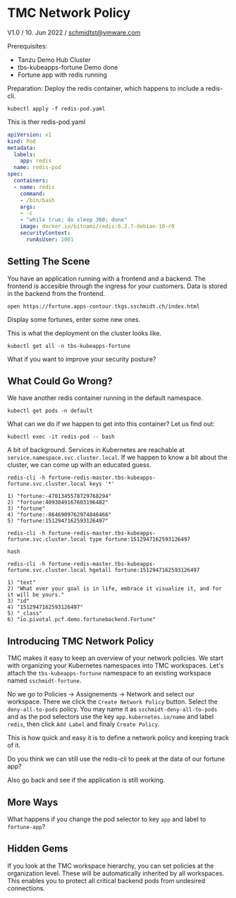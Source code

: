 # TMC Network Policy

V1.0 / 10. Jun 2022 / schmidtst@vmware.com

Prerequisites:
- Tanzu Demo Hub Cluster
- tbs-kubeapps-fortune Demo done
- Fortune app with redis running

Preparation:
Deploy the redis container, which happens to include a redis-cli.

```
kubectl apply -f redis-pod.yaml
```

This is ther redis-pod.yaml

```YAML
apiVersion: v1
kind: Pod
metadata:
  labels:
    app: redis
  name: redis-pod
spec:
  containers:
  - name: redis
    command:
    - /bin/bash
    args:
    - -c
    - "while true; do sleep 360; done"
    image: docker.io/bitnami/redis:6.2.7-debian-10-r0
    securityContext:
      runAsUser: 1001
```

## Setting The Scene

You have an application running with a frontend and a backend.
The frontend is accesible through the ingress for your customers.
Data is stored in the backend from the frontend.

```
open https://fortune.apps-contour.tkgs.sschmidt.ch/index.html
```
Display some fortunes, enter some new ones.

This is what the deployment on the cluster looks like.

```
kubectl get all -n tbs-kubeapps-fortune
```

What if you want to improve your security posture?

## What Could Go Wrong?

We have another redis container running in the default namespace.

```
kubectl get pods -n default
```

What can we do if we happen to get into this container?
Let us find out:

```
kubectl exec -it redis-pod -- bash
```
A bit of background. Services in Kubernetes are reachable at 
`service.namespace.svc.cluster.local`. If we happen to know a bit
about the cluster, we can come up with an educated guess.

```
redis-cli -h fortune-redis-master.tbs-kubeapps-fortune.svc.cluster.local keys '*'
```

```
1) "fortune:-4701345578729768294"
2) "fortune:4093849167603196482"
3) "fortune"
4) "fortune:-8646909762974846466"
5) "fortune:1512947162593126497"
```

```
redis-cli -h fortune-redis-master.tbs-kubeapps-fortune.svc.cluster.local type fortune:1512947162593126497
```

```
hash
```

```
redis-cli -h fortune-redis-master.tbs-kubeapps-fortune.svc.cluster.local hgetall fortune:1512947162593126497
```

```
1) "text"
2) "What ever your goal is in life, embrace it visualize it, and for it will be yours."
3) "id"
4) "1512947162593126497"
5) "_class"
6) "io.pivotal.pcf.demo.fortunebackend.Fortune"
```


## Introducing TMC Network Policy

TMC makes it easy to keep an overview of your network policies.
We start with organizing your Kubernetes namespaces into TMC
workspaces. Let's attach the `tbs-kubeapps-fortune` namespace to
an existing workspace named `sschmidt-fortune`.

No we go to Policies -> Assignements -> Network and select our
workspace. There we click the `Create Network Policy` button.
Select the `deny-all-to-pods` policy. You may name it as
`sschmidt-deny-all-to-pods` and as the pod selectors use the
key `app.kubernetes.io/name` and label `redis`, then click
`Add Label` and finaly `Create Policy`.

This is how quick and easy it is to define a network policy and
keeping track of it. 

Do you think we can still use the redis-cli to peek at the data
of our fortune app?

Also go back and see if the application is still working.

## More Ways

What happens if you change the pod selector to key `app` and 
label to `fortune-app`?

## Hidden Gems

If you look at the TMC workspace hierarchy, you can set policies
at the organization level. These will be automatically inherited
by all workspaces. This enables you to protect all critical
backend pods from undesired connections.
